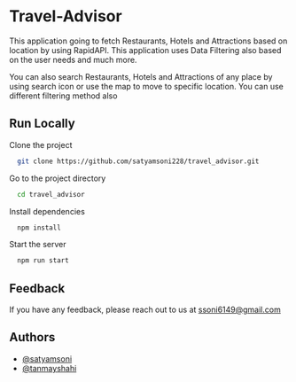 
# Travel-Advisor

This application going to fetch Restaurants, Hotels and Attractions based on location by using RapidAPI. This application uses Data Filtering also based on the user needs and much more.

You can also search Restaurants, Hotels and Attractions of any place by using search icon or use the map to move to specific location. You can use different filtering method also

## Run Locally

Clone the project

```bash
  git clone https://github.com/satyamsoni228/travel_advisor.git
```

Go to the project directory

```bash
  cd travel_advisor
```

Install dependencies

```bash
  npm install
```

Start the server

```bash
  npm run start
```


## Feedback

If you have any feedback, please reach out to us at ssoni6149@gmail.com

## Authors

- [@satyamsoni](https://github.com/satyamsoni228)
- [@tanmayshahi](https://github.com/tanmayshahi)



